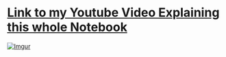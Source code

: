 # [Link to my Youtube Video Explaining this whole Notebook](https://youtu.be/csQj1e6Oj38?list=PLxqBkZuBynVS8mDTc8ZGermXiS-32pR2y)

[![Imgur](https://imgur.com/BlX0rqL.png)](https://youtu.be/csQj1e6Oj38?list=PLxqBkZuBynVS8mDTc8ZGermXiS-32pR2y)

